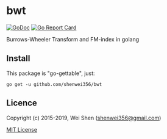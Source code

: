# bwt

[![GoDoc](https://godoc.org/github.com/shenwei356/bwt?status.svg)](https://godoc.org/github.com/shenwei356/bwt)
[![Go Report Card](https://goreportcard.com/badge/github.com/shenwei356/bwt)](https://goreportcard.com/report/github.com/shenwei356/bwt)

Burrows-Wheeler Transform and FM-index in golang

## Install

This package is "go-gettable", just:

    go get -u github.com/shenwei356/bwt

## Licence

Copyright (c) 2015-2019, Wei Shen (shenwei356@gmail.com)

[MIT License](https://github.com/shenwei356/bwt/blob/master/LICENSE)
